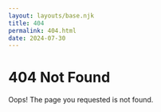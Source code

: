 ```yaml
---
layout: layouts/base.njk
title: 404
permalink: 404.html
date: 2024-07-30
---
```


# 404 Not Found

Oops! The page you requested is not found.